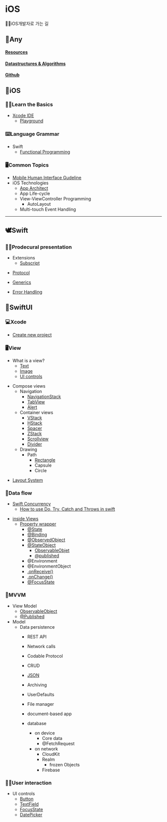 # iOS
🧑‍🏫iOS개발자로 가는 길

    
## 📌Any

#### [Resources](https://github.com/eemdeeks/iOS/tree/main/Resources)  
#### [Datastructures & Algorithms](https://github.com/eemdeeks/iOS/tree/main/ComputerScience/DataStructures&Algorithms)
<!--### Basic Terminal Usage-->
<!--### Git - Version Control-->
<!--### SSH-->
<!--### HTTP/HTTPs and APIs-->
<!--### Learn to Research-->
<!--### Character Encodings-->
#### [Github](https://github.com/eemdeeks)



## 🍎iOS
        
### 🧑‍💻Learn the Basics
    
- [Xcode IDE](https://github.com/eemdeeks/iOS/blob/main/iOS/Xcode_IDE/Xcode_IDE.md)
    - [Playground](https://github.com/eemdeeks/iOS/blob/main/iOS/Xcode_IDE/Playground.md)
    
### ⌨️Language Grammar
    
- Swift
    - [Functional Programming](https://github.com/eemdeeks/iOS/blob/main/iOS/Language%20Grammer/Swift/Functional%20Programming.md)

### 🖥️Common Topics

- [Mobile Human Interface Gudeline](https://github.com/eemdeeks/iOS/blob/main/iOS/Common%20Topics/Mobile%20Human%20Interface%20Guideline.md)
- iOS Technologies
    - [App Architect](https://github.com/eemdeeks/iOS/blob/main/iOS/Common%20Topics/iOS%20Technologies/App%20Architect.md)
    - App Life-cycle
    - View-ViewController Programming
        - AutoLayout
    - Multi-touch Event Handling
<!--- Cocoa Design Pattern-->
<!--    - MVC-->
<!--    - Singleton-->
<!--    - Delegate-->
<!--    - ResponderChain-->
<!--    - Observer-->
<!--- Network Programming-->
<!--    - RESTful APIs-->
<!--    - TCP/IP SocketAPIs-->
</details>

<!--### 💻Getting Deeper-->
<!--<details>-->
<!--    <summary></summary>-->
<!--    -->
<!--- Swift Additional Topics-->
<!--    - Protocol-oriented Programming-->
<!--        - Value Semantics-->
<!--        - Generics-->
<!--    - Cancurrent Programming-->
<!--        - DispatchQueue-->
<!--        - Swift Standard-->
<!--        - Swift Foundation-->
<!--    - Advanced Design Pattern-->
<!--        - VIPER-->
<!--        - MVVM-->
<!--        - ReactorKit-->
<!--- System Framework-->
<!--    - Core Foundation-->
<!--    - [Cocoa Touch](https://github.com/eemdeeks/iOS/blob/main/iOS/Getting%20Deeper/System%20Framework/Cocoa%20Touch.md)-->
<!--- Reactive programming-->
<!--    - Combine-->
<!--        - [SwiftUI](https://github.com/eemdeeks/iOS/tree/main/swiftUI)-->
<!--    - RxSwift-->
<!--    - ReactiveCocoa-->
<!--- Data Persistance-->
<!--    - Core Data-->
<!--        - Splite-->
<!--    - Realm-->
<!--    - Serialize-->
<!--        - PList-->
<!--        - JSON-->
<!--        - Keychain-->
<!--    - KeyedArchiver-->
<!--    - Cloud-->
<!--        - iCloud-->
<!--        - Firebase-->
<!--- Project & Workspace-->
<!--    - build Config-->
<!--    - Scheme-->
<!--    - Target-->
<!--    - Package Manager-->
<!--        - Swift Package Manager-->
<!--        - CocoaPods-->
<!--        - Carthage-->
<!--- Instruments-->
<!--    - Allocations-->
<!--    - Leaks-->
<!--    - Network-->
<!--    - Activity-->
<!--    - Energy-->
<!--    - Layout-->
<!--    - System Trace-->
<!--    - Time Profile-->
<!--    - .etc-->
<!--- Testing-->
<!--    - XCTest-->
<!--        - TDD-->
<!--        - Quick/Nimble-->
<!--    - UI Test-->
<!--    - Code Coverage-->
<!--- Debugging-->
<!--    - Tool & Tips-->
<!--        - LLDB-->
<!--        - Break-Pointer-->
<!--        - Gauges-->
<!--        - Visual Debugging-->
<!--            - Sanitizer-->
<!--        - Diagnostics-->
<!--</details>-->
<!---->
<!--### 📱Start Building-->
<!--<details>-->
<!--    <summary></summary>-->
<!--    -->
<!--- Build & Deployment-->
<!--    - CI-->
<!--        - Xcode Server-->
<!--        - Fastlane-->
<!--        - bitrise-->
<!--        - Travis-->
<!--        - Jenkins-->
<!--    - Analytic Tools-->
<!--        - GA-->
<!--        - Firebase-->
<!--           - Crashlytics-->
<!--        - TestFlight-->
<!--        - UserHabit-->
<!--- 📲App Store-->
<!--    - Review Guideline-->
<!--    - iTunes Connect-->
<!--    - Lucky Reviewr-->
<!---->
<!---->
<!--### 🏁Launching App~~-->



***



## 🕊️Swift
<!--### ⌨️Learn the Basics-->
<!--<details>-->
<!--    <summary></summary>-->
<!--    -->
<!--Practice typing-->
<!--- Constaints-->
<!--- Variables-->
<!--- Comments-->
<!--    -->
<!--</details>-->
<!--   -->
<!--### 👩‍💻Data Presentaion-->
<!--- Primitive Types-->
<!--    - Integer-->
<!--    - Float and Double-->
<!--        - Numetric Literals-->
<!--        - Conversion-->
<!--    - Boolean-->
<!--    - String and Character-->
<!--        - Unicode-->
<!--        - Substring and Indices-->
<!--    - Optional-->
<!--        - nil-->
<!--        - Optional binding-->
<!--        - Optional chaining-->
<!--        - IUO-->
<!--    - Tuples (Structural Value Types)-->
<!--- Collections-->
<!--    - Array-->
<!--    - Set-->
<!--    - Dictionary-->
<!--- Structural Value Types-->
<!--    - enum-->
<!--        - Associated Values-->
<!--        - Raw Values-->
<!--    - Struct-->
<!--    - class (Reference Types) & (Object-oriented Programming)-->
<!--        -  Properties-->
<!--            - Stored-->
<!--            - Computed-->
<!--            - Observers-->
<!--            - Wrapper-->
<!--            - Type Property-->
<!--        - Methods-->
<!--            - Instance-->
<!--            - Type Methods-->
<!--        - Subscript-->
<!--            - Options-->
<!--        - Initialization-->
<!--            - Delegation-->
<!--            - Two-Phase-->
<!--            - Failable-->
<!--            - Required-->
<!--        - Deinitialization (Object-oriented Programming)-->
<!--        - inheritence (Protocol-Oriented Programming_Multiple)-->
<!--            - Subclassing-->
<!--            - Overriding-->
<!--    -->
<!---->
### 🧑‍💻Prodecural presentation
<!--<details>-->
<!--    <summary></summary>-->
<!--    -->
<!--- Basic Operator-->
<!--    - ternary-->
<!--    - binary-->
<!--    - unary-->
<!--    - Combinations-->
<!--    - assignment-->
<!--    - arithmetic-->
<!--    - Comparison-->
<!--    - Range-->
<!--    - Logical-->
<!--    - Advanced Operators-->
<!--- Control Flow-->
<!--    - While Loops-->
<!--    - For-In Loops-->
<!--    - guard-->
<!--    - switch-case-->
<!--    - If - else-->
<!--    - #Availability-->
<!--- Functions-->
<!--    - Opaque Types-->
<!--    - Parameters and Returns-->
<!--    - Nested Functions-->
<!--    - Function Types-->
<!--    - In-Out-->
<!--- Closures-->
<!--    - Currying-->
<!--    - Trailing Closures-->
<!--    - Expression-->
<!--    - Autoclosures-->
<!--    - Escaping Closures-->
<!--    - Capture Values-->
<!--- Functional Programming-->
<!--    - High-order fuctions-->
<!--    - First-Class Function-->
<!--    - Immutable Values-->
- Extensions
    - [Subscript](https://github.com/eemdeeks/iOS/blob/main/Swift/Prodecural%20presentation/Extensions/Subscript.md)
<!--    - Initializer-->
<!--    - Methods-->
<!--    - Properties-->
<!--    - Nested Type-->
<!--    - [Subscript](https://github.com/eemdeeks/iOS/blob/main/Swift/Prodecural%20presentation/Extensions/Subscript.md)-->
<!--    - Confirm Protocol (Protocol)-->
- [Protocol](https://github.com/eemdeeks/iOS/blob/main/Swift/Prodecural%20presentation/Protocol.md)
<!--    - Property Requirements-->
<!--    - Protocols as Types-->
<!--    - Composition-->
<!--    - Method Requirements-->
<!--    - Delegation-->
<!--    - Optional-->
<!--    - Initializer Requirements-->
<!--    - Inheritance-->
<!--    - Default Implementation-->
- [Generics](https://github.com/eemdeeks/iOS/blob/main/Swift/Prodecural%20presentation/Generic.md)
<!--    - Assciated Types (Protocol)-->
<!--    - Generic Functions-->
<!--    - Generic Types-->
<!--    - Generic Subscript-->
<!--    - Type Parameters-->
<!--    - Type constraints-->
<!--    - Generic Where Clause-->
- [Error Handling](https://github.com/eemdeeks/iOS/blob/main/swiftUI/Data%20flow/Swift%20Concurrency/How%20to%20use%20Do%2C%20Try%2C%20Catch%20and%20Throws%20in%20swift.md)
<!--    - rethrows-->
<!--    - throws-->
<!--    - do-catch-->
<!--    - Error Protocol-->
<!--- Memory-->
<!--    - Management with ARC-->
<!--        - Strong Reference-->
<!--            - Reference Cycle (Weak Reference)-->
<!--         - Weak Reference-->
<!--         - Unowned Reference-->
<!--     - Access-->
<!--        - Layout-->
<!--        - UnsafePointer-->
<!--- Access Control-->
<!--    - Private-->
<!--    - File private-->
<!--    - Internal-->
<!--    - Public-->
<!--    - Open-->
<!--- Debug-->
<!--    - Assertions-->
<!--    - Preconditions-->
<!--- with Objective-C-->
<!--    - Migration-->
<!--    - Import from/to-->
<!--    - Interoperability-->
<!--    - Bridge Header-->
<!--    -->
<!--</details>-->
<!---->
<!--### 🏁Goals-->
<!---->
<!---->
<!--***-->



## 🌠SwiftUI

### 💻Xcode
- [Create new project](https://github.com/eemdeeks/iOS/blob/main/swiftUI/Xcode/Create%20new%20project.md)
<!--    - SceneDelegate-->
<!--    - Window Group-->
<!--- Xcode preview-->
<!--- Canvas-->
<!--- Preview layout-->
<!--- Multi-platform support-->
<!--- Simulator-->
<!--- Support iOS version-->
<!--</details>-->

### 🖥️View
    
- What is a view?
    - [Text](https://github.com/eemdeeks/iOS/blob/main/swiftUI/View/what%20is%20a%20view/Text.md)
    - [Image](https://github.com/eemdeeks/iOS/blob/main/swiftUI/View/what%20is%20a%20view/Image.md)
    - [UI controls](https://github.com/eemdeeks/iOS/tree/main/swiftUI/User%20interaction/UI%20controls)
<!--    - Color view-->
<!--- View lifecycle-->
<!--    - OnAppear-->
<!--    - onDisappear-->
- Compose views
    - Navigation
        - [NavigationStack](https://github.com/eemdeeks/iOS/blob/main/swiftUI/View/Compose%20Views/Navigation/NavigationStack.md)
        - [TabView](https://github.com/eemdeeks/iOS/blob/main/swiftUI/View/Compose%20Views/Navigation/TabView.md)
        - [Alert](https://github.com/eemdeeks/iOS/blob/main/swiftUI/View/Compose%20Views/Navigation/Alert.md)
    - Container views
        - [VStack](https://github.com/eemdeeks/iOS/blob/main/swiftUI/View/Compose%20Views/Container%20views/VStack.md)
        - [HStack](https://github.com/eemdeeks/iOS/blob/main/swiftUI/View/Compose%20Views/Container%20views/HStack.md)
        - [Spacer](https://github.com/eemdeeks/iOS/blob/main/swiftUI/View/Compose%20Views/Container%20views/Spacer.md)
        - [ZStack](https://github.com/eemdeeks/iOS/blob/main/swiftUI/View/Compose%20Views/Container%20views/ZStack.md)
        - [Scrollview](https://github.com/eemdeeks/iOS/blob/main/swiftUI/View/Compose%20Views/Container%20views/ScrollView.md)
        - [Divider](https://github.com/eemdeeks/iOS/blob/main/swiftUI/View/Compose%20Views/Container%20views/Divider.md)
    - Drawing
        - Path
            - [Rectangle](https://github.com/eemdeeks/iOS/blob/main/swiftUI/View/Compose%20Views/Drawing/Path/Rectangle.md)
            - Capsule
            - Circle
<!--        - NavigationLink-->
<!--        - NavigationbarItems-->
<!--        - Split view-->
<!--        - Page View-->
<!--        - TabItem-->
<!--        - Alert-->
<!--        - Sheet-->
<!--        - Action sheet-->
<!--        - Popover-->
<!--        - Modal view-->
<!--        - Context menu-->
<!--    - Container views-->
<!--        - [VStack](https://github.com/eemdeeks/iOS/blob/main/swiftUI/View/Compose%20Views/Container%20views/VStack.md)-->
<!--        - [HStack](https://github.com/eemdeeks/iOS/blob/main/swiftUI/View/Compose%20Views/Container%20views/HStack.md)-->
<!--        - [ZStack]-->
<!--        - Group-->
<!--        - Scrollview-->
<!--        - List-->
<!--        - Section-->
<!--        - Forms-->
<!--        - ForEach-->
<!--        - Identifiable-->
<!--        - DisclosureGroup-->
<!--        - Collection view-->
<!--        - LazyVGrid-->
<!--        - LazyHGrid-->
<!--        - Padding-->
<!--        - Divider-->
<!--        - [Spacer](https://github.com/eemdeeks/iOS/blob/main/swiftUI/View/Compose%20Views/Container%20views/Spacer.md)-->
<!--        - .frame()-->
<!--        - flexible frames-->
<!--        - .inset-->
<!--        - .degesIgnoreSafeArea()-->
<!--        - GeometryReader-->
<!--        - Preferences-->
<!--        - Alignment-->
<!--        - Layout priority-->
<!--        - Offset-->
<!--        - Zindex-->
<!--        - Background-->
<!--        - Overlay-->
<!--        - Clipped-->
<!--        - ClipShape-->
<!--        - CornerRadius-->
<!--    - View modifier-->
<!--        - Custom view modifiers-->
<!--            - Font-->
<!--                - Border-->
<!--                - Shadows-->
<!--                - ButtonStyle-->
<!--                - custom font-->
<!--                - Dynamic type-->
<!--            - reusable Code-->
<!--            - PickerStyle-->
<!--        - Design System - style guide-->
<!--            - Color-->
<!--            - Gradient-->
<!--            - Accent Color-->
<!--            - Blur-->
<!--            - Opacity-->
<!--            - brightness-->
<!--            - Saturation-->
<!--            - grayscale-->
<!--            - Contrast-->
<!--            - colorMultiply-->
<!--            - **Dark mode**-->
<!--    - Images-->
<!--        - Resizable-->
<!--        - aspectRatio-->
<!--        - clippedShape-->
<!--        - mask-->
<!--        - Clipped-->
<!--    - Drawing-->
<!--        - Shape-->
<!--        - Path-->
<!--            - [Rectangle](https://github.com/eemdeeks/iOS/blob/main/swiftUI/View/Compose%20Views/Drawing/Path/Rectangle.md)-->
<!--            - Capsule-->
<!--            - Circle-->
<!--                - Stroke-->
<!--                - Fill-->
<!--                - trim-->
<!--    - Icons-->
<!--        - System icons-->
<!--        -->
- [Layout System](https://github.com/eemdeeks/iOS/blob/main/swiftUI/View/Layout%20System.md)
    
### 🚂Data flow
    
- [Swift Concurrency](https://github.com/eemdeeks/iOS/tree/main/swiftUI/Data%20flow/Swift%20Concurrency)
    - [How to use Do, Try, Catch and Throws in swift](https://github.com/eemdeeks/iOS/blob/main/swiftUI/Data%20flow/Swift%20Concurrency/How%20to%20use%20Do%2C%20Try%2C%20Catch%20and%20Throws%20in%20swift.md)
<!--- combine Framework-->
<!--    - Publishers-->
<!--    - Subscribers-->
<!--    - Operators-->
<!--    - Transforming values-->
<!--    - Subjects-->
- [inside Views](https://github.com/eemdeeks/iOS/tree/main/swiftUI/Data%20flow/inside%20Views)
    - [Property wrapper](https://github.com/eemdeeks/iOS/blob/main/swiftUI/Data%20flow/inside%20Views/Property%20wrapper.md)
        - [@State](https://github.com/eemdeeks/iOS/blob/main/swiftUI/Data%20flow/inside%20Views/%40State.md)
        - [@Binding](https://github.com/eemdeeks/iOS/blob/main/swiftUI/Data%20flow/inside%20Views/%40Binding.md)
        - [@ObservedObject](https://github.com/eemdeeks/iOS/blob/main/swiftUI/Data%20flow/inside%20Views/%40ObservedObject.md)
        - [@StateObject](https://github.com/eemdeeks/iOS/blob/main/swiftUI/Data%20flow/inside%20Views/%40StateObject.md)
            - [ObservableObjet](https://github.com/eemdeeks/iOS/blob/main/swiftUI/MVVM/View%20Model/ObservableObject.md)
            - [@published](https://github.com/eemdeeks/iOS/blob/main/swiftUI/MVVM/View%20Model/%40Published.md)
        - @Environment
        - @EnvironmentObject
        - [.onReceive()](https://github.com/eemdeeks/iOS/blob/main/swiftUI/Data%20flow/inside%20Views/onReceive().md)
        - [.onChange()](https://github.com/eemdeeks/iOS/blob/main/swiftUI/Data%20flow/inside%20Views/onChange().md)
        - [@FocusState](https://github.com/eemdeeks/iOS/blob/main/swiftUI/User%20interaction/UI%20controls/FocusState.md)


<!--### 🎲Animation - When to use animations?-->
<!--<details>-->
<!--    <summary></summary>-->
<!--    -->
<!--- Implicit animations-->
<!--- explicit animation-->
<!---->
<!--- Transitions-->
<!---->
<!--- Animation timing curve-->
<!--- Repeat-->
<!--- spped-->
<!--- repeatForever-->
<!--- delay-->
<!---->
<!--- Animatable Protocol-->
<!---->
<!--</details>-->

### 📱MVVM
- View Model
    - [ObservableObject](https://github.com/eemdeeks/iOS/blob/main/swiftUI/MVVM/View%20Model/ObservableObject.md)
    - [@Published](https://github.com/eemdeeks/iOS/blob/main/swiftUI/MVVM/View%20Model/%40Published.md)
- Model
    - Data persistence
        - REST API
        - Network calls
        
        - Codable Protocol
        - CRUD
        - [JSON](https://github.com/eemdeeks/iOS/blob/main/swiftUI/MVVM/Model/Data%20persistence/JSON.md)
        - Archiving
        
        - UserDefaults
        - File manager
        - document-based app
        - database
            - on device
                - Core data
                - @FetchRequest
            - on network
                - CloudKit
                - Realm
                    - frozen Objects
                - Firebase

### 🧑‍💻User interaction
<!--<details>-->
<!--    <summary></summary>-->
<!--    -->
- UI controls
    - [Button](https://github.com/eemdeeks/iOS/blob/main/swiftUI/User%20interaction/UI%20controls/Button.md)
    - [TextField](https://github.com/eemdeeks/iOS/blob/main/swiftUI/User%20interaction/UI%20controls/TextField.md)
    - [FocusState](https://github.com/eemdeeks/iOS/blob/main/swiftUI/User%20interaction/UI%20controls/FocusState.md)
    - [DatePicker](https://github.com/eemdeeks/iOS/blob/main/swiftUI/User%20interaction/UI%20controls/DatePicker.md)
<!--    - EditButton-->
<!--    - Slider-->
<!--    - Toggle-->
<!--    - Stepper-->
<!--    - Picker-->
<!--    - SecureField-->
<!--    - .onChange()-->
<!--    - .onEditingChanged-->
<!--    - .disabled()-->
<!--    - LabellsHidden-->
<!--    - MapView-->
<!--    - TextEditor-->
<!--    - SignInWithApple button-->
<!--</details>-->

<!--### 📲User input-->
<!--<details>-->
<!--    <summary></summary>-->
<!--    -->
<!--- Gestures-->
<!--    - Gesture recognizer-->
<!--    - Tap gesture-->
<!--    - Double tap-->
<!--    - Drag gesture-->
<!--    - Magnification gesture-->
<!--    - Long press gesture-->
<!--    - Rotation gesture-->
<!--    - composing gestures-->
<!--    - Simultaneous gesture-->
<!--- Drag and drop-->
<!--    - Inside a list-->
<!--    - .onMove-->
<!--    - .onInsert-->
<!--    - .onDrop-->
<!--    - .onDrag-->
<!--    - NSItemProvider-->
<!--    - UTType-->
<!--</details>-->

<!--## Integration with UIKit-->
<!---->
<!--## 🏁Goal~-->
<!--        -->
<!--***-->
<!--### [RoadMap 출처(iOS, Swift)](https://github.com/godrm/mobile-developer-roadmap)-->
<!--### [RoadMap 출처(SwiftUI)](https://karinprater.medium.com/on-the-road-to-learn-swiftui-8b26b528199c)-->
<!---->
